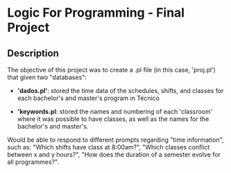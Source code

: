 # Logic For Programming - Final Project

## Description

The objective of this project was to create a .pl file (in this case, 'proj.pl') that given two "databases": 

- **'dados.pl'**: stored the time data of the schedules, shifts, and classes for each bachelor's and master's program in Técnico

- **'keywords.pl**: stored the names and numbering of each 'classroom' where it was possible to have classes, as well as the names for the bachelor's and master's.

Would be able to respond to different prompts regarding "time information", such as: "Which shifts have class at 8:00am?", "Which classes conflict between x and y hours?", "How does the duration of a semester evolve for all programmes?".